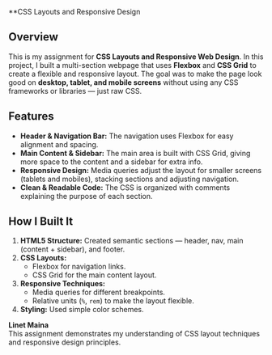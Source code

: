 **CSS Layouts and Responsive Design

## Overview
This is my assignment for **CSS Layouts and Responsive Web Design**. In this project, I built a multi-section webpage that uses **Flexbox** and **CSS Grid** to create a flexible and responsive layout. The goal was to make the page look good on **desktop, tablet, and mobile screens** without using any CSS frameworks or libraries — just raw CSS.

## Features
- **Header & Navigation Bar:** The navigation uses Flexbox for easy alignment and spacing.
- **Main Content & Sidebar:** The main area is built with CSS Grid, giving more space to the content and a sidebar for extra info.
- **Responsive Design:** Media queries adjust the layout for smaller screens (tablets and mobiles), stacking sections and adjusting navigation.
- **Clean & Readable Code:** The CSS is organized with comments explaining the purpose of each section.

## How I Built It
1. **HTML5 Structure:** Created semantic sections — header, nav, main (content + sidebar), and footer.
2. **CSS Layouts:**
   - Flexbox for navigation links.
   - CSS Grid for the main content layout.
3. **Responsive Techniques:** 
   - Media queries for different breakpoints.
   - Relative units (`%`, `rem`) to make the layout flexible.
4. **Styling:** Used simple color schemes.

**Linet Maina**  
This assignment demonstrates my understanding of CSS layout techniques and responsive design principles.




